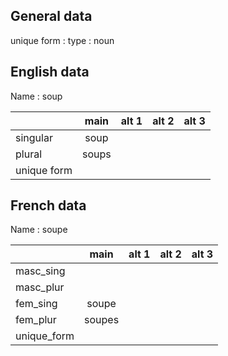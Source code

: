 ## General data

unique form :
type : noun

## English data

Name : soup

|             | main  | alt 1 | alt 2 | alt 3 |
| :---------- | :---: | :---: | :---: | ----- |
| singular    | soup  |       |       |       |
| plural      | soups |       |       |       |
| unique form |       |       |       |       |

## French data

Name : soupe

|             |  main  | alt 1 | alt 2 | alt 3 |
| :---------- | :----: | :---: | :---: | :---: |
| masc_sing   |        |       |       |       |
| masc_plur   |        |       |       |       |
| fem_sing    | soupe  |       |       |       |
| fem_plur    | soupes |       |       |       |
| unique_form |        |       |       |       |


